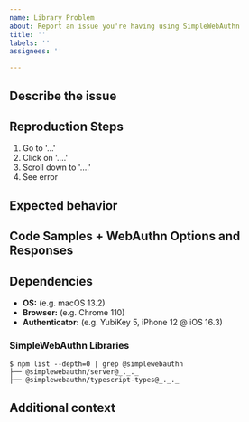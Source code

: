 ```yaml
---
name: Library Problem
about: Report an issue you're having using SimpleWebAuthn
title: ''
labels: ''
assignees: ''

---
```


## Describe the issue

<!-- A clear and concise description of what the issue is. -->

## Reproduction Steps

1. Go to '...'
2. Click on '....'
3. Scroll down to '....'
4. See error

## Expected behavior

<!-- A clear and concise description of what you expected to happen. -->

## Code Samples + WebAuthn Options and Responses

<!-- If applicable, add some code showing how you're using SimpleWebAuthn. JSON versions of WebAuthn options and responses are valuable too. -->

## Dependencies

- **OS:** (e.g. macOS 13.2)
- **Browser:** (e.g. Chrome 110)
- **Authenticator:** (e.g. YubiKey 5, iPhone 12 @ iOS 16.3)

### SimpleWebAuthn Libraries

<!-- Run the following command and paste in the output: -->

```
$ npm list --depth=0 | grep @simplewebauthn
├── @simplewebauthn/server@_._._
├── @simplewebauthn/typescript-types@_._._
```

## Additional context

<!-- Add any other context about the problem here. -->
